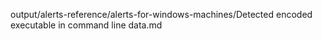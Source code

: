 output/alerts-reference/alerts-for-windows-machines/Detected encoded executable in command line data.md